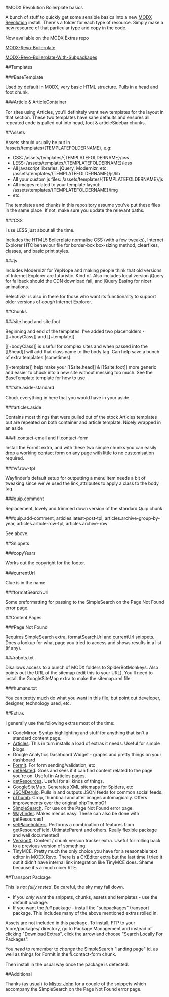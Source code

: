 #MODX Revolution Boilerplate basics

A bunch of stuff to quickly get some sensible basics into a new [MODX Revolution](http://modx.com/) install. There's a folder for each type of resource. Simply make a new resource of that particular type and copy in the code.

Now available on the MODX Extras repo

[MODX-Revo-Boilerplate](http://modx.com/extras/package/modxrevoboilerplate)

[MODX-Revo-Boilerplate-With-Subpackages](http://modx.com/extras/package/modxrevoboilerplatewithsubpackages)

##Templates

###BaseTemplate

Used by default in MODX, very basic HTML structure. Pulls in a head and foot chunk.

###Article & ArticleContainer

For sites using Articles, you'll definitely want new templates for the layout in that section. These two templates have sane defaults and ensures all repeated code is pulled out into head, foot & articleSidebar chunks.


##Assets

Assets should usually be put in /assets/templates/{TEMPLATEFOLDERNAME}, e.g:

* CSS: /assets/templates/{TEMPLATEFOLDERNAME}/css
* LESS: /assets/templates/{TEMPLATEFOLDERNAME}/less
* All javascript libraries, jQuery, Modernizr, etc: /assets/templates/{TEMPLATEFOLDERNAME}/js/lib
* All your custom js files: /assets/templates/{TEMPLATEFOLDERNAME}/js
* All images related to your template layout: /assets/templates/{TEMPLATEFOLDERNAME}/img
* etc.

The templates and chunks in this repository assume you've put these files in the same place. If not, make sure you update the relevant paths.

###CSS

I use LESS just about all the time.

Includes the HTML5 Boilerplate normalise CSS (with a few tweaks), Internet Explorer HTC behaviour file for border-box box-sizing method, clearfixes, classes, and basic print styles.

###js

Includes Modernizr for YepNope and making people think that old versions of Internet Explorer are futuristic. Kind of. Also includes local version jQuery for fallback should the CDN download fail, and jQuery Easing for nicer animations.

Selectivizr is also in there for those who want its functionality to support older versions of *cough* Internet Explorer.


##Chunks

###site.head and site.foot

Beginning and end of the templates. I've added two placeholders - [[+bodyClass]] and [[+template]].

[[+bodyClass]] is useful for complex sites and when passed into the [[$head]] will add that class name to the body tag. Can help save a bunch of extra templates (sometimes).

[[+template]] help make your [[$site.head]] & [[$site.foot]] more generic and easier to chuck into a new site without messing too much. See the BaseTemplate template for how to use.

###site.aside-standard

Chuck everything in here that you would have in your aside.

###articles.aside

Contains most things that were pulled out of the stock Articles templates but are repeated on both container and article template. Nicely wrapped in an aside

###fi.contact-email and fi.contact-form

Install the FormIt extra, and with these two simple chunks you can easily drop a working contact form on any page with little to no customisation required.

###wf.row-tpl

Wayfinder's default setup for outputting a menu item needs a bit of tweaking since we've used the link_attributes to apply a class to the body tag.

###quip.comment

Replacement, lovely and trimmed down version of the standard Quip chunk

###quip.add-comment, articles.latest-post-tpl, articles.archive-group-by-year, articles.article-row-tpl, articles.archive-row

See above.


##Snippets

###copyYears

Works out the copyright for the footer.

###currentUrl

Clue is in the name

###formatSearchUrl

Some preformatting for passing to the SimpleSearch on the Page Not Found error page.


##Content Pages

###Page Not Found

Requires SimpleSearch extra, formatSearchUrl and currentUrl snippets. Does a lookup for what page you tried to access and shows results in a list (if any).

###robots.txt

Disallows access to a bunch of MODX folders to SpiderBotMonkeys. Also points out the URL of the sitemap (edit this to your URL). You'll need to install the GoogleSiteMap extra to make the sitemap.xml file

###humans.txt

You can pretty much do what you want in this file, but point out developer, designer, technology used, etc.


##Extras

I generally use the following extras most of the time:

* CodeMirror. Syntax highlighting and stuff for anything that isn't a standard content page.
* [Articles](http://rtfm.modx.com/extras/revo/articles). This in turn installs a load of extras it needs. Useful for simple blogs.
* Google Analytics Dashboard Widget - graphs and pretty things on your dashboard
* [FormIt](http://rtfm.modx.com/extras/revo/formit). For form sending/validation, etc
* [getRelated](http://rtfm.modx.com/extras/revo/getrelated). Goes and sees if it can find content related to the page you're on. Useful in Articles pages.
* [getResources](http://rtfm.modx.com/extras/revo/getresources). Useful for all kinds of things.
* [GoogleSiteMap](http://rtfm.modx.com/extras/revo/googlesitemap). Generates XML sitemaps for Spiders, etc
* [JSONDerulo](http://modx.com/extras/package/jsonderulo). Pulls in and outputs JSON feeds for common social feeds.
* [pThumb](https://github.com/oo12/phpThumbOf). Crop, thumbnail and alter images automagically. Offers improvements over the original phpThumbOf
* [SimpleSearch](http://rtfm.modx.com/extras/revo/simplesearch). For use on the Page Not Found error page.
* [Wayfinder](http://rtfm.modx.com/extras/revo/wayfinder). Makes menus easy. These can also be done with getResources!
* [setPlaceholders](https://github.com/oo12/setPlaceholders/). Performs a combination of features from getResourceField, UltimateParent and others. Really flexible package and well documented!
* [VersionX](https://github.com/Mark-H/VersionX2). Content / chunk version tracker extra. Useful for rolling back to a previous version of something.
* TinyMCE. Pretty much the only choice you have for a reasonable text editor in MODX Revo. There is a CKEditor extra but the last time I tried it out it didn't have internal link integration like TinyMCE does. Shame because it's a much nicer RTE.


##Transport Package

This is *not* *fully* *tested*. Be careful, the sky may fall down.

* If you *only* want the snippets, chunks, assets and templates - use the default package.
* If you want the *full* package - install the "subpackages" transport package. This includes many of the above mentioned extras rolled in.

Assets are not included in this package. To install, FTP to your /core/packages/ directory, go to Package Management and instead of clicking "Download Extras", click the arrow and choose "Search Locally For Packages".

You _need_ to remember to _change_ the SimpleSearch "landing page" id, as well as things for FormIt in the fi.contact-form chunk.

Then install in the usual way once the package is detected.

##Additional

Thanks (as usual) to [Mister John](https://github.com/johnnoel) for a couple of the snippets which accompany the SimpleSearch on the Page Not Found error page.
